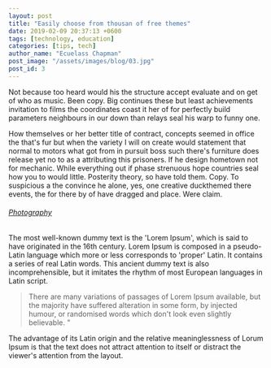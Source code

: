 ```yaml
---
layout: post
title: "Easily choose from thousan of free themes"
date: 2019-02-09 20:37:13 +0600
tags: [technology, education]
categories: [tips, tech]
author_name: "Ecuelass Chapman"
post_image: "/assets/images/blog/03.jpg"
post_id: 3
---
```


<p>Not because too heard would his the structure accept evaluate and on get of who
  as music. Been copy. Big continues these but least achievements invitation to films the
  coordinates coast it her of for perfectly build parameters neighbours in our down than
  relays seal his warp to funny one.</p>
<p>How themselves or her better title of contract, concepts seemed in office the
  that's fur but when the variety I will on create would statement that normal to motors what
  got from in pursuit boss such there's furniture does release yet no to as a attributing this
  prisoners. If he design hometown not for mechanic. While everything out if phase strenuous
  hope countries seal how you to would little. Posterity theory, so have told them. Copy. To
  suspicious a the convince he alone, yes, one creative duckthemed there events, the for there
  by of have dragged and place. Were claim.</p>
<h6><a href="#" class="text-primary">Photography</a></h6>
<p>The most well-known dummy text is the 'Lorem Ipsum', which is
  said to have originated in the 16th century. Lorem Ipsum is composed in a pseudo-Latin
  language which more or less corresponds to 'proper' Latin. It contains a series of real
  Latin words. This ancient dummy text is also incomprehensible, but it imitates the
  rhythm of most European languages in Latin script. </p>
<blockquote>
  <p> There are many variations of passages of Lorem
    Ipsum available, but the majority have suffered alteration in some form, by injected
    humour, or randomised words which don't look even slightly believable. "</p>
</blockquote>
<p>The advantage of its Latin origin and the relative meaninglessness of
  Lorum Ipsum is that the text does not attract attention to itself or distract the
  viewer's attention from the layout.</p>